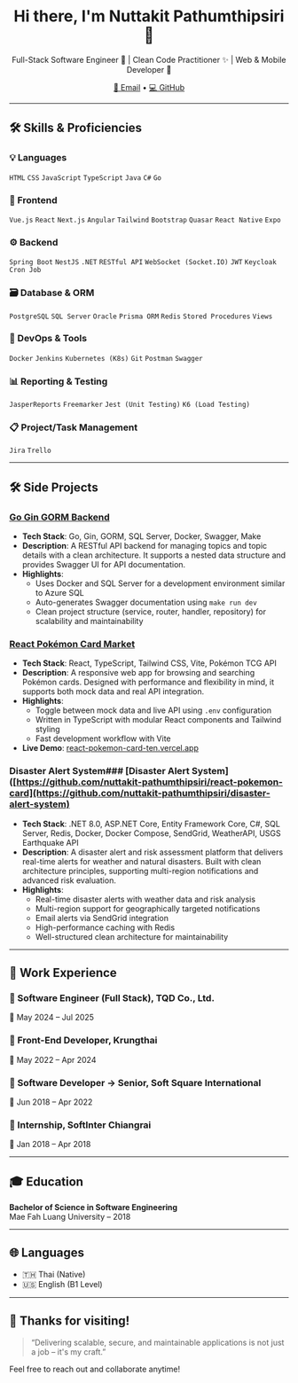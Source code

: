 <h1 align="center">Hi there, I'm Nuttakit Pathumthipsiri 👋</h1>

<p align="center">
  Full-Stack Software Engineer 🧩 | Clean Code Practitioner ✨ | Web & Mobile Developer 📱  
</p>

<p align="center">
  <a href="mailto:nuttakit.pathumthipsiri@gmail.com">📧 Email</a> • 
  <a href="https://github.com/nuttakit-pathumthipsiri">💻 GitHub</a>
</p>

---

## 🛠️ Skills & Proficiencies

### 💡 Languages  
`HTML` `CSS` `JavaScript` `TypeScript` `Java` `C#` `Go`

### 🧩 Frontend  
`Vue.js` `React` `Next.js` `Angular` `Tailwind` `Bootstrap` `Quasar` `React Native` `Expo`

### ⚙ Backend  
`Spring Boot` `NestJS` `.NET` `RESTful API` `WebSocket (Socket.IO)` `JWT` `Keycloak` `Cron Job`

### 🗃️ Database & ORM  
`PostgreSQL` `SQL Server` `Oracle` `Prisma ORM` `Redis` `Stored Procedures` `Views`

### 🚀 DevOps & Tools  
`Docker` `Jenkins` `Kubernetes (K8s)` `Git` `Postman` `Swagger`

### 📊 Reporting & Testing  
`JasperReports` `Freemarker` `Jest (Unit Testing)` `K6 (Load Testing)`

### 📋 Project/Task Management  
`Jira` `Trello`

---

## 🛠️ Side Projects	

### [Go Gin GORM Backend](https://github.com/nuttakit-pathumthipsiri/go-gin-gorm-backend)
- **Tech Stack**: Go, Gin, GORM, SQL Server, Docker, Swagger, Make
- **Description**: A RESTful API backend for managing topics and topic details with a clean architecture. It supports a nested data structure and provides Swagger UI for API documentation.
- **Highlights**:
  - Uses Docker and SQL Server for a development environment similar to Azure SQL
  - Auto-generates Swagger documentation using `make run dev`
  - Clean project structure (service, router, handler, repository) for scalability and maintainability

### [React Pokémon Card Market](https://github.com/nuttakit-pathumthipsiri/react-pokemon-card)
- **Tech Stack**: React, TypeScript, Tailwind CSS, Vite, Pokémon TCG API
- **Description**: A responsive web app for browsing and searching Pokémon cards. Designed with performance and flexibility in mind, it supports both mock data and real API integration.
- **Highlights**:
  - Toggle between mock data and live API using `.env` configuration
  - Written in TypeScript with modular React components and Tailwind styling
  - Fast development workflow with Vite
- **Live Demo**: [react-pokemon-card-ten.vercel.app](https://react-pokemon-card-ten.vercel.app/)

### Disaster Alert System### [Disaster Alert System]([https://github.com/nuttakit-pathumthipsiri/react-pokemon-card](https://github.com/nuttakit-pathumthipsiri/disaster-alert-system)
- **Tech Stack**: .NET 8.0, ASP.NET Core, Entity Framework Core, C#, SQL Server, Redis, Docker, Docker Compose, SendGrid, WeatherAPI, USGS Earthquake API
- **Description**: A disaster alert and risk assessment platform that delivers real-time alerts for weather and natural disasters. Built with clean architecture principles, supporting multi-region notifications and advanced risk evaluation.
- **Highlights**:
  - Real-time disaster alerts with weather data and risk analysis
  - Multi-region support for geographically targeted notifications
  - Email alerts via SendGrid integration
  - High-performance caching with Redis
  - Well-structured clean architecture for maintainability

---

## 💼 Work Experience

### 🔹 Software Engineer (Full Stack), TQD Co., Ltd.  
📆 May 2024 – Jul 2025  

### 🔹 Front-End Developer, Krungthai  
📆 May 2022 – Apr 2024  

### 🔹 Software Developer → Senior, Soft Square International  
📆 Jun 2018 – Apr 2022   

### 🔹 Internship, SoftInter Chiangrai  
📆 Jan 2018 – Apr 2018  

---

## 🎓 Education

**Bachelor of Science in Software Engineering**  
Mae Fah Luang University – 2018

---

## 🌐 Languages

- 🇹🇭 Thai (Native)  
- 🇺🇸 English (B1 Level)

---

## 🙌 Thanks for visiting!

> “Delivering scalable, secure, and maintainable applications is not just a job – it's my craft.”

Feel free to reach out and collaborate anytime!
